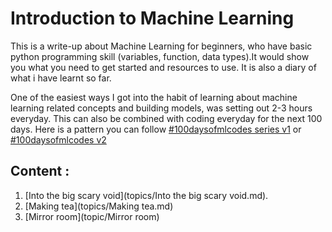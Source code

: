 # Introduction to Machine Learning
This is a write-up about Machine Learning for beginners, who have basic python programming skill (variables, function, data types).It would show you what you need to get started and resources to use. It is also a diary of what i have learnt so far. 

One of the easiest ways I got into the habit of learning about machine learning related concepts and building models, was setting out 2-3 hours everyday. This can also be combined with coding everyday for the next 100 days. Here is a pattern you can follow [#100daysofmlcodes series v1](log/LOG.md) or [#100daysofmlcodes v2](log/LOG2.md)

## Content :
1. [Into the big scary void](topics/Into the big scary void.md).
2. [Making tea](topics/Making tea.md)
3. [Mirror room](topic/Mirror room)
